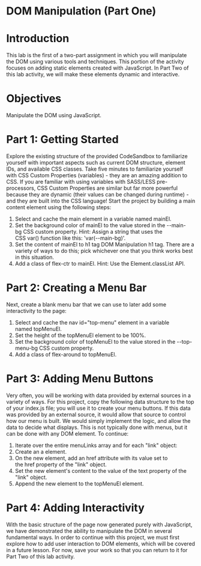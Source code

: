# DOM Manipulation (Part One)

# Introduction
This lab is the first of a two-part assignment in which you will manipulate the DOM using various tools and techniques. This portion of the activity focuses on adding static elements created with JavaScript. In Part Two of this lab activity, we will make these elements dynamic and interactive.

# Objectives
Manipulate the DOM using JavaScript.

# Part 1: Getting Started
Explore the existing structure of the provided CodeSandbox to familiarize yourself with important aspects such as current DOM structure, element IDs, and available CSS classes. Take five minutes to familiarize yourself with CSS Custom Properties (variables) - they are an amazing addition to CSS. If you are familiar with using variables with SASS/LESS pre-processors, CSS Custom Properties are similar but far more powerful because they are dynamic (their values can be changed during runtime) - and they are built into the CSS language! Start the project by building a main content element using the following steps:
1. Select and cache the main element in a variable named mainEl.
2. Set the background color of mainEl to the value stored in the --main-bg CSS custom property. Hint: Assign a string that uses the CSS var() function like this: 'var(--main-bg)'.
3. Set the content of mainEl to h1 tag DOM Manipulation h1 tag. There are a variety of ways to do this; pick whichever one that you think works best in this situation.
4. Add a class of flex-ctr to mainEl. Hint: Use the Element.classList API.

# Part 2: Creating a Menu Bar
Next, create a blank menu bar that we can use to later add some interactivity to the page:
1. Select and cache the nav id="top-menu" element in a variable named topMenuEl.
2. Set the height of the topMenuEl element to be 100%.
3. Set the background color of topMenuEl to the value stored in the --top-menu-bg CSS custom property.
4. Add a class of flex-around to topMenuEl.

# Part 3: Adding Menu Buttons
Very often, you will be working with data provided by external sources in a variety of ways. For this project, copy the following data structure to the top of your index.js file; you will use it to create your menu buttons. If this data was provided by an external source, it would allow that source to control how our menu is built. We would simply implement the logic, and allow the data to decide what displays. This is not typically done with menus, but it can be done with any DOM element.
To continue:
1. Iterate over the entire menuLinks array and for each "link" object:
2. Create an a element.
3. On the new element, add an href attribute with its value set to the href property of the "link" object.
4. Set the new element's content to the value of the text property of the "link" object.
5. Append the new element to the topMenuEl element.

# Part 4: Adding Interactivity
With the basic structure of the page now generated purely with JavaScript, we have demonstrated the ability to manipulate the DOM in several fundamental ways.
In order to continue with this project, we must first explore how to add user interaction to DOM elements, which will be covered in a future lesson. For now, save your work so that you can return to it for Part Two of this lab activity.
